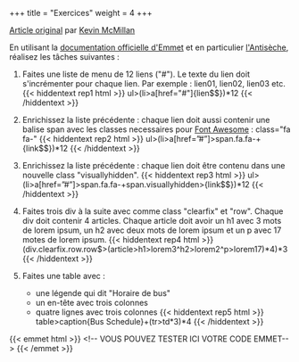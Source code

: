 +++
title = "Exercices"
weight = 4
+++

[Article original](http://wrmf.ca/posts/emmet-lab-exercise/) par [Kevin McMillan](http://wrmf.ca/)

En utilisant la [documentation officielle d'Emmet](https://docs.emmet.io/) et en particulier [l'Antisèche](https://docs.emmet.io/cheat-sheet/), réalisez les tâches suivantes :

1. Faites une liste de menu de 12 liens ("#"). Le texte du lien doit s'incrémenter pour chaque lien. Par exemple : lien01, lien02, lien03 etc.
{{< hiddentext rep1 html >}}
ul>(li>a[href="#"]{lien$$})*12
{{< /hiddentext >}}

2. Enrichissez la liste précédente : chaque lien doit aussi contenir une balise span avec les classes necessaires pour [Font Awesome](http://fontawesome.io) :  class="fa fa-"
{{< hiddentext rep2 html >}}
ul>(li>a[href=”#”]>span.fa.fa-+{link$$})*12
{{< /hiddentext >}}

3. Enrichissez la liste précédente : chaque lien doit être contenu dans une nouvelle class "visuallyhidden".
{{< hiddentext rep3 html >}}
ul>(li>a[href=”#”]>span.fa.fa-+span.visuallyhidden>{link$$})*12
{{< /hiddentext >}}

4. Faites trois div à la suite avec comme class "clearfix" et "row". Chaque div doit contenir 4 articles. Chaque article doit avoir un h1 avec 3 mots de lorem ipsum, un h2 avec deux mots de lorem ipsum et un p avec 17 motes de lorem ipsum.
{{< hiddentext rep4 html >}}
(div.clearfix.row.row$>(article>h1>lorem3^h2>lorem2^p>lorem17)*4)*3
{{< /hiddentext >}}

5. Faites une table avec :
    - une légende qui dit "Horaire de bus"
    - un en-tête avec trois colonnes
    - quatre lignes avec trois colonnes
{{< hiddentext rep5 html >}}
table>caption{Bus Schedule}+(tr>td*3)*4
{{< /hiddentext >}}

{{< emmet html >}}
&lt;!-- VOUS POUVEZ TESTER ICI VOTRE CODE EMMET--&gt;
{{< /emmet >}}